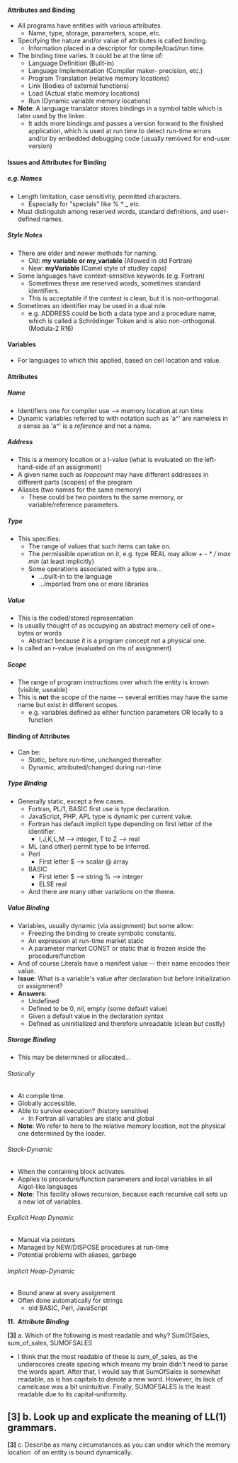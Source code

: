 #### Attributes and Binding
- All programs have entities with various attributes.
	- Name, type, storage, parameters, scope, etc.
- Specifying the nature and/or value of attributes is called binding.
	- Information placed in a descriptor for compile/load/run time.
- The binding time varies. It could be at the time of:
	- Language Definition (Built-in)
	- Language Implementation (Compiler maker- precision, etc.)
	- Program Translation (relative memory locations)
	- Link (Bodies of external functions)
	- Load (Actual static memory locations)
	- Run (Dynamic variable memory locations)
- **Note**: A language translator stores bindings in a symbol table which is later used by the linker.
	- It adds more bindings and passes a version forward to the finished application, which is used at run time to detect run-time errors and/or by embedded debugging code (usually removed for end-user version)
#### Issues and Attributes for Binding
##### e.g. Names
- Length limitation, case sensitivity, permitted characters.
	- Especially for "specials" like % * _ etc.
- Must distinguish among reserved words, standard definitions, and user-defined names.
##### Style Notes
- There are older and newer methods for naming.
	- Old: **my variable** **or my_variable** (Allowed in old Fortran)
	- New: **myVariable** (Camel style of studley caps)
- Some languages have context-sensitive keywords (e.g. Fortran)
	- Sometimes these are reserved words, sometimes standard identifiers.
	- This is acceptable if the context is clean, but it is non-orthogonal.
- Sometimes an identifier may be used in a dual role.
	- e.g. ADDRESS could be both a data type and a procedure name, which is called a Schrödinger Token and is also non-orthogonal. (Modula-2 R16)
#### Variables
- For languages to which this applied, based on cell location and value.
#### Attributes
##### Name
- Identifiers one for compiler use --> memory location at run time
- Dynamic variables referred to with notation such as 'a^' are nameless in a sense as 'a^' is a *reference* and not a name.
##### Address
- This is a memory location or a l-value (what is evaluated on the left-hand-side of an assignment)
- A given name such as *loopcount* may have different addresses in different parts (scopes) of the program
- Aliases (two names for the same memory)
	- These could be two pointers to the same memory, or variable/reference parameters.
##### Type
- This specifies:
	- The range of values that such items can take on.
	- The permissible operation on it, e.g. type REAL may allow *+ - * / max min* (at least implicitly)
	- Some operations associated with a type are...
		- ...built-in to the language
		- ...imported from one or more libraries
##### Value
- This is the coded/stored representation
- Is usually thought of as occupying an abstract memory cell of one+ bytes or words
	- Abstract because it is a program concept not a physical one.
- Is called an r-value (evaluated on rhs of assignment)
##### Scope
- The range of program instructions over which the entity is known (visible, useable)
- This is **not** the scope of the name --  several  entities may have the same name but exist in different scopes.
	- e.g. variables defined as either function parameters OR locally to a function
#### Binding of Attributes
- Can be:
	- Static, before run-time, unchanged thereafter.
	- Dynamic, attributed/changed during run-time
##### Type Binding
- Generally static, except a few cases.
	- Fortran, PL/1, BASIC first use is type declaration.
	- JavaScript, PHP, APL type is dynamic per current value.
	- Fortran has default implicit type depending on first letter of the identifier.
		- I,J,K,L,M --> integer, T to Z --> real
	- ML (and other) permit type to be inferred.
	- Perl
		- First letter $ --> scalar @ array
	- BASIC
		- First letter $ --> string
				   % --> integer
		- ELSE real
	- And there are many other variations on the theme.
##### Value Binding
- Variables, usually dynamic (via assignment) but some allow:
	- Freezing the binding to create symbolic constants.
	- An expression at run-time market static
	- A parameter market CONST or static that is frozen inside the procedure/function
- And of course Literals have a manifest value --  their name encodes their value.
- **Issue**: What is a variable's value after declaration but before initialization or assignment?
- **Answers**:
	- Undefined
	- Defined to be 0, nil, empty (some default value)
	- Given a default value in the declaration syntax
	- Defined as uninitialized and therefore unreadable (clean but costly)
##### Storage Binding
- This may be determined or allocated...
###### Statically
- At compile time.
- Globally accessible.
- Able to survive execution? (history sensitive)
	- In Fortran all variables are static and global
- **Note**: We refer to here to the relative memory location, not the physical one determined by the loader.
###### Stack-Dynamic
- When the containing block activates.
- Applies to procedure/function parameters and local variables in all Algol-like languages
- **Note**: This facility allows recursion, because each recursive call sets up a new lot of variables.
###### Explicit Heap Dynamic
- Manual via pointers
- Managed by NEW/DISPOSE procedures at run-time
- Potential problems with aliases, garbage
###### Implicit Heap-Dynamic
- Bound anew at every assignment
- Often done automatically for strings
	- old BASIC, Perl, JavaScript

**11.  _Attribute Binding_**

**[3]** a. Which of the following is most readable and why? SumOfSales, sum_of_sales, SUMOFSALES
- I think that the most readable of these is sum_of_sales, as the underscores create spacing which means my brain didn't need to parse the words apart. After that, I would say that SumOfSales is somewhat readable, as is has capitals to denote a new word. However, its lack of camelcase was a bit unintuitive. Finally, SUMOFSALES is the least readable due to its capital-uniformity.

**[3]** b. Look up and explicate the meaning of LL(1) grammars.
- 

**[3]** c. Describe as many circumstances as you can under which the memory location  of an entity is bound dynamically.